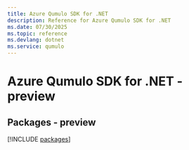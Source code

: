```yaml
---
title: Azure Qumulo SDK for .NET
description: Reference for Azure Qumulo SDK for .NET
ms.date: 07/30/2025
ms.topic: reference
ms.devlang: dotnet
ms.service: qumulo
---
```

# Azure Qumulo SDK for .NET - preview
## Packages - preview
[!INCLUDE [packages](qumulo-index.md)]